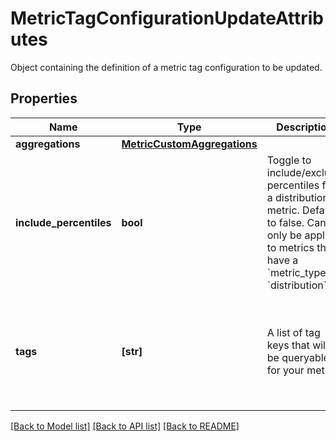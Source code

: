 # MetricTagConfigurationUpdateAttributes

Object containing the definition of a metric tag configuration to be updated.

## Properties
Name | Type | Description | Notes
------------ | ------------- | ------------- | -------------
**aggregations** | [**MetricCustomAggregations**](MetricCustomAggregations.md) |  | [optional] 
**include_percentiles** | **bool** | Toggle to include/exclude percentiles for a distribution metric. Defaults to false. Can only be applied to metrics that have a &#x60;metric_type&#x60; of &#x60;distribution&#x60;. | [optional]  if omitted the server will use the default value of False
**tags** | **[str]** | A list of tag keys that will be queryable for your metric. | [optional]  if omitted the server will use the default value of []

[[Back to Model list]](README.md#documentation-for-models) [[Back to API list]](README.md#documentation-for-api-endpoints) [[Back to README]](README.md)


